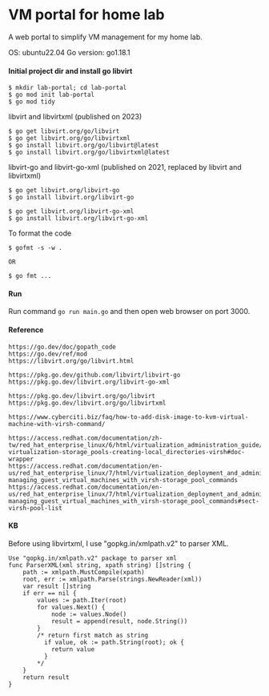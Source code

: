 # VM portal for home lab

A web portal to simplify VM management for my home lab.

OS: ubuntu22.04
Go version: go1.18.1


#### Initial project dir and install go libvirt
```
$ mkdir lab-portal; cd lab-portal
$ go mod init lab-portal
$ go mod tidy
```

libvirt and libvirtxml (published on 2023)
```
$ go get libvirt.org/go/libvirt
$ go get libvirt.org/go/libvirtxml
$ go install libvirt.org/go/libvirt@latest
$ go install libvirt.org/go/libvirtxml@latest
```

libvirt-go and libvirt-go-xml (published on 2021, replaced by libvirt and libvirtxml)
```
$ go get libvirt.org/libvirt-go
$ go install libvirt.org/libvirt-go

$ go get libvirt.org/libvirt-go-xml
$ go install libvirt.org/libvirt-go-xml
```

To format the code
```
$ gofmt -s -w .

OR

$ go fmt ...
```

#### Run
Run command `go run main.go` and then open web browser on port 3000.


#### Reference
```
https://go.dev/doc/gopath_code  
https://go.dev/ref/mod  
https://libvirt.org/go/libvirt.html  

https://pkg.go.dev/github.com/libvirt/libvirt-go
https://pkg.go.dev/libvirt.org/libvirt-go-xml

https://pkg.go.dev/libvirt.org/go/libvirt
https://pkg.go.dev/libvirt.org/go/libvirtxml

https://www.cyberciti.biz/faq/how-to-add-disk-image-to-kvm-virtual-machine-with-virsh-command/
```

```
https://access.redhat.com/documentation/zh-tw/red_hat_enterprise_linux/6/html/virtualization_administration_guide/sect-virtualization-storage_pools-creating-local_directories-virsh#doc-wrapper
https://access.redhat.com/documentation/en-us/red_hat_enterprise_linux/7/html/virtualization_deployment_and_administration_guide/sect-managing_guest_virtual_machines_with_virsh-storage_pool_commands
https://access.redhat.com/documentation/en-us/red_hat_enterprise_linux/7/html/virtualization_deployment_and_administration_guide/sect-managing_guest_virtual_machines_with_virsh-storage_pool_commands#sect-virsh-pool-list
```


#### KB
Before using libvirtxml, I use "gopkg.in/xmlpath.v2" to parser XML.
```
Use "gopkg.in/xmlpath.v2" package to parser xml
func ParserXML(xml string, xpath string) []string {
	path := xmlpath.MustCompile(xpath)
	root, err := xmlpath.Parse(strings.NewReader(xml))
	var result []string
	if err == nil {
		values := path.Iter(root)
		for values.Next() {
			node := values.Node()
			result = append(result, node.String())
		}
		/* return first match as string
		  if value, ok := path.String(root); ok {
			return value
		  }
		*/
	}
	return result
}
```